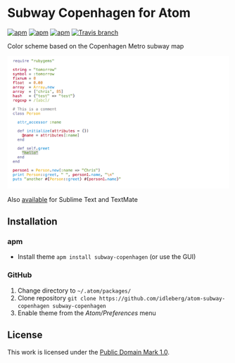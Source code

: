 # Subway Copenhagen for Atom

[![apm](https://img.shields.io/apm/l/subway-copenhagen.svg?style=flat-square)](https://atom.io/themes/subway-copenhagen)
[![apm](https://img.shields.io/apm/v/subway-copenhagen.svg?style=flat-square)](https://atom.io/themes/subway-copenhagen)
[![apm](https://img.shields.io/apm/dm/subway-copenhagen.svg?style=flat-square)](https://atom.io/themes/subway-copenhagen)
[![Travis branch](https://img.shields.io/travis/idleberg/atom-subway-copenhagen/master.svg?style=flat-square)](https://travis-ci.org/idleberg/atom-subway-copenhagen)

Color scheme based on the Copenhagen Metro subway map

![Screenshot](https://raw.githubusercontent.com/idleberg/atom-subway-copenhagen/master/preview.png)

Also [available](https://github.com/idleberg/Subway.tmTheme) for Sublime Text and TextMate

## Installation

### apm

* Install theme `apm install subway-copenhagen` (or use the GUI)

### GitHub

1. Change directory to `~/.atom/packages/`
2. Clone repository `git clone https://github.com/idleberg/atom-subway-copenhagen subway-copenhagen`
3. Enable theme from the *Atom/Preferences* menu

## License

This work is licensed under the [Public Domain Mark 1.0](LICENSE.md).